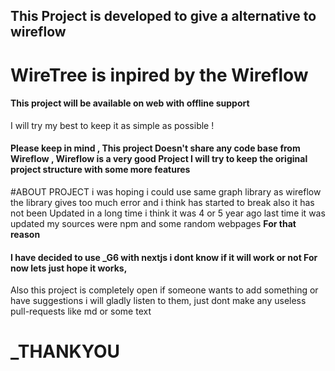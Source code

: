 ## This Project is developed to give a alternative to wireflow 

# WireTree is inpired by the Wireflow 

#### This project will be available on web with offline support

I will try my best to keep it as simple as possible !

#### Please keep in mind , This project Doesn't share any code base from Wireflow , Wireflow is a very good Project I will try to keep the original  project structure with some more features

#ABOUT PROJECT
i was hoping i could use same graph library as wireflow the library gives too much error and i think has started to break also it has not been Updated in a long time i think it was 4 or 5 year ago last time it was updated my sources were npm and some random webpages
**For that reason** 
#### I have decided to use **_G6**  with nextjs i dont know if it will work or not For now lets just  hope it works,

Also this project is completely open if someone wants to add something or have suggestions i will gladly listen to them, just dont make any useless pull-requests like md or some text 

# **_THANKYOU**
